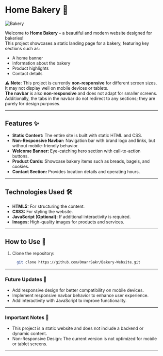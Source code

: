 # Home Bakery 🍞  

![Bakery](https://github.com/user-attachments/assets/cb850ca1-1c3b-47ad-9e16-191711dd2df6)

Welcome to **Home Bakery** – a beautiful and modern website designed for bakeries!  
This project showcases a static landing page for a bakery, featuring key sections such as:  
- A home banner  
- Information about the bakery  
- Product highlights  
- Contact details  

⚠ **Note:** This project is currently **non-responsive** for different screen sizes.  
It may not display well on mobile devices or tablets.  
**The navbar** is also **non-responsive** and does not adapt for smaller screens.  
Additionally, the tabs in the navbar do not redirect to any sections; they are purely for design purposes.   

---

## Features ✨
- **Static Content:** The entire site is built with static HTML and CSS.  
- **Non-Responsive Navbar:** Navigation bar with brand logo and links, but without mobile-friendly behavior.  
- **Welcome Banner:** Eye-catching hero section with call-to-action buttons.  
- **Product Cards:** Showcase bakery items such as breads, bagels, and cookies.  
- **Contact Section:** Provides location details and operating hours.  

---

## Technologies Used 🛠️  
- **HTML5:** For structuring the content.  
- **CSS3:** For styling the website.  
- **JavaScript (Optional):** If additional interactivity is required.  
- **Images:** High-quality images for products and services.  

---

## How to Use 🚀  
1. Clone the repository:
   
   ```bash
     git clone https://github.com/OmarrSakr/Bakery-Website.git 

---

### Future Updates 🔄
- Add responsive design for better compatibility on mobile devices.
- Implement responsive navbar behavior to enhance user experience.
- Add interactivity with JavaScript to improve functionality.

---

### Important Notes 📢
- This project is a static website and does not include a backend or dynamic content.
- Non-Responsive Design: The current version is not optimized for mobile or tablet screens.

---
